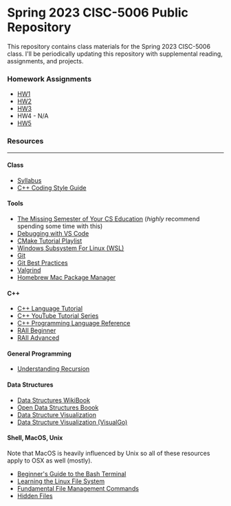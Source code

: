 # Spring 2023 CISC-5006 Public Repository

This repository contains class materials for the Spring 2023 CISC-5006 class. I'll be periodically updating this repository with supplemental reading, assignments, and projects.


### Homework Assignments

- [HW1](/CISC-5006-HW1.md)
- [HW2](/CISC-5006-HW2.md)
- [HW3](/CISC-5006-HW3.md)
- HW4 - N/A
- [HW5](/CISC-5006-HW5.md)

### Resources
---
#### Class
- [Syllabus](/Syllabus.pdf)
- [C++ Coding Style Guide](/cpp-style-guide.md)

#### Tools
- [The Missing Semester of Your CS Education](https://missing.csail.mit.edu/) (_highly_ recommend spending some time with this)
- [Debugging with VS Code](https://code.visualstudio.com/docs/editor/debugging)
- [CMake Tutorial Playlist](https://www.youtube.com/watch?v=nlKcXPUJGwA)
- [Windows Subsystem For Linux (WSL)](https://learn.microsoft.com/en-us/windows/wsl/install)
- [Git](https://git-scm.com/book/en/v2/Getting-Started-Installing-Git)
- [Git Best Practices](https://www.freecodecamp.org/news/git-best-practices-commits-and-code-reviews/)
- [Valgrind](https://valgrind.org/docs/manual/quick-start.html)
- [Homebrew Mac Package Manager](https://brew.sh/)

#### C++
- [C++ Language Tutorial](https://www.learncpp.com/)
- [C++ YouTube Tutorial Series](https://www.youtube.com/playlist?list=PLlrATfBNZ98dudnM48yfGUldqGD0S4FFb)
- [C++ Programming Language Reference](https://en.cppreference.com/)
- [RAII Beginner](https://stackoverflow.com/a/395158)
- [RAII Advanced](https://www.thecodedmessage.com/posts/raii/)

#### General Programming
- [Understanding Recursion](https://www.youtube.com/watch?v=BNeOE1qMyRA)

#### Data Structures
- [Data Structures WikiBook](https://en.wikibooks.org/wiki/Data_Structures)
- [Open Data Structures Boook](http://opendatastructures.org/ods-cpp/)
- [Data Structure Visualization](https://www.cs.usfca.edu/~galles/visualization/Algorithms.html)
- [Data Structure Visualization (VisualGo)](https://visualgo.net/en)

#### Shell, MacOS, Unix

Note that MacOS is heavily influenced by Unix so all of these resources apply to OSX as well (mostly).

- [Beginner's Guide to the Bash Terminal](https://youtu.be/oxuRxtrO2Ag)
- [Learning the Linux File System](https://youtu.be/HIXzJ3Rz9po)
- [Fundamental File Management Commands](https://www.redhat.com/sysadmin/linux-file-management-commands)
- [Hidden Files](https://www.zdnet.com/article/what-are-hidden-files-in-linux-and-how-do-you-create-them/)
